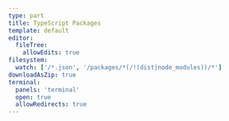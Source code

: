```yaml
---
type: part
title: TypeScript Packages
template: default
editor:
  fileTree:
    allowEdits: true
filesystem:
  watch: ['/*.json', '/packages/*(/!(dist|node_modules))/*']
downloadAsZip: true
terminal:
  panels: 'terminal'
  open: true
  allowRedirects: true
---
```

